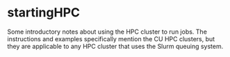 # startingHPC

Some introductory notes about using the HPC cluster to run jobs. The instructions and examples specifically mention the CU HPC clusters, but they are applicable to any HPC cluster that uses the Slurm queuing system.
